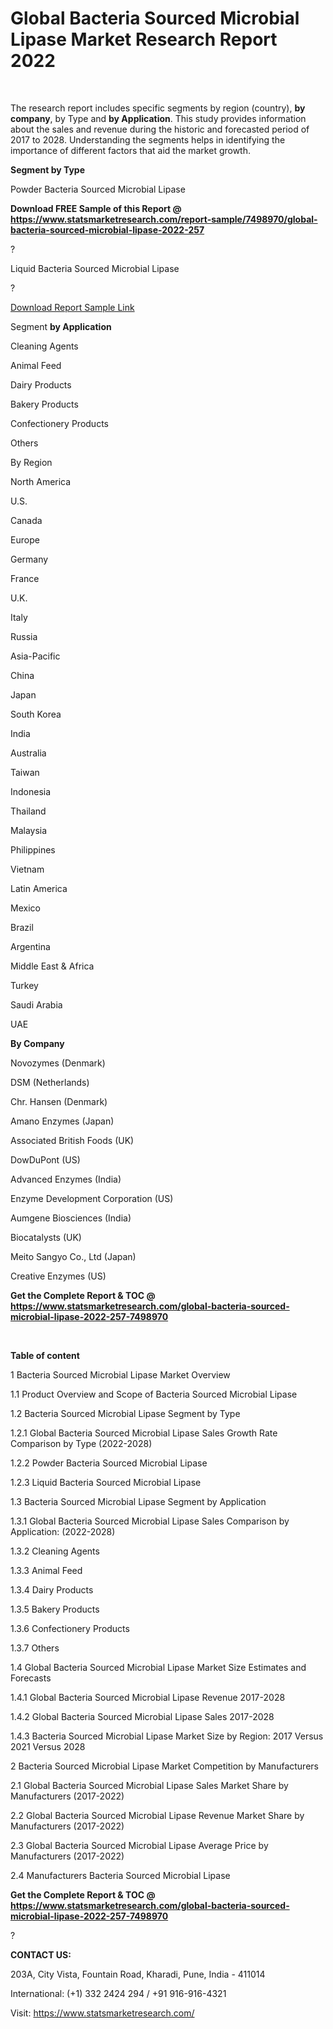 <h1>Global Bacteria Sourced Microbial Lipase Market Research Report 2022</h1><br/><p>The research report includes specific segments by region (country), <strong>by company</strong>, by Type and <strong>by Application</strong>. This study provides information about the sales and revenue during the historic and forecasted period of 2017 to 2028. Understanding the segments helps in identifying the importance of different factors that aid the market growth.</p>
 
 
 
 <p><strong>Segment by Type</strong></p>
 
 
 
 <p>Powder Bacteria Sourced Microbial Lipase</p>
 
 
 
 <div><b>Download FREE Sample of this Report @ <a href="https://www.statsmarketresearch.com/download-free-sample/7498970/global-bacteria-sourced-microbial-lipase-2022-257">https://www.statsmarketresearch.com/report-sample/7498970/global-bacteria-sourced-microbial-lipase-2022-257</a></b></div>
 
 
 
 <p>? </p>
 
 
 
 <p>Liquid Bacteria Sourced Microbial Lipase</p>
 
 
 
 <p>? </p>
 
 
 
 <p><a href="https://www.statsmarketresearch.com/download-free-sample/7498970/global-bacteria-sourced-microbial-lipase-2022-257">Download Report Sample Link</a></p>
 
 
 
 <p>Segment <strong>by Application</strong></p>
 
 
 
 <p>Cleaning Agents</p>
 
 
 
 <p>Animal Feed</p>
 
 
 
 <p>Dairy Products</p>
 
 
 
 <p>Bakery Products</p>
 
 
 
 <p>Confectionery Products</p>
 
 
 
 <p>Others</p>
 
 
 
 <p>By Region</p>
 
 
 
 <p>North America</p>
 
 
 
 <p>U.S.</p>
 
 
 
 <p>Canada</p>
 
 
 
 <p>Europe</p>
 
 
 
 <p>Germany</p>
 
 
 
 <p>France</p>
 
 
 
 <p>U.K.</p>
 
 
 
 <p>Italy</p>
 
 
 
 <p>Russia</p>
 
 
 
 <p>Asia-Pacific</p>
 
 
 
 <p>China</p>
 
 
 
 <p>Japan</p>
 
 
 
 <p>South Korea</p>
 
 
 
 <p>India</p>
 
 
 
 <p>Australia</p>
 
 
 
 <p>Taiwan</p>
 
 
 
 <p>Indonesia</p>
 
 
 
 <p>Thailand</p>
 
 
 
 <p>Malaysia</p>
 
 
 
 <p>Philippines</p>
 
 
 
 <p>Vietnam</p>
 
 
 
 <p>Latin America</p>
 
 
 
 <p>Mexico</p>
 
 
 
 <p>Brazil</p>
 
 
 
 <p>Argentina</p>
 
 
 
 <p>Middle East & Africa</p>
 
 
 
 <p>Turkey</p>
 
 
 
 <p>Saudi Arabia</p>
 
 
 
 <p>UAE</p>
 
 
 
 <p><strong>By Company</strong></p>
 
 
 
 <p>Novozymes (Denmark)</p>
 
 
 
 <p>DSM (Netherlands)</p>
 
 
 
 <p>Chr. Hansen (Denmark)</p>
 
 
 
 <p>Amano Enzymes (Japan)</p>
 
 
 
 <p>Associated British Foods (UK)</p>
 
 
 
 <p>DowDuPont (US)</p>
 
 
 
 <p>Advanced Enzymes (India)</p>
 
 
 
 <p>Enzyme Development Corporation (US)</p>
 
 
 
 <p>Aumgene Biosciences (India)</p>
 
 
 
 <p>Biocatalysts (UK)</p>
 
 
 
 <p>Meito Sangyo Co., Ltd (Japan)</p>
 
 
 
 <p>Creative Enzymes (US)</p>
 
 
 
 <div><b>Get the Complete Report & TOC @ <a href="https://www.statsmarketresearch.com/global-bacteria-sourced-microbial-lipase-2022-257-7498970">https://www.statsmarketresearch.com/global-bacteria-sourced-microbial-lipase-2022-257-7498970</a></b></div>
 
 
 
 <p><br />
 
 <b>Table of content</b></p>
 
 
 
 <p>1 Bacteria Sourced Microbial Lipase Market Overview<br />
 
 1.1 Product Overview and Scope of Bacteria Sourced Microbial Lipase<br />
 
 1.2 Bacteria Sourced Microbial Lipase Segment by Type<br />
 
 1.2.1 Global Bacteria Sourced Microbial Lipase Sales Growth Rate Comparison by Type (2022-2028)<br />
 
 1.2.2 Powder Bacteria Sourced Microbial Lipase<br />
 
 1.2.3 Liquid Bacteria Sourced Microbial Lipase<br />
 
 1.3 Bacteria Sourced Microbial Lipase Segment by Application<br />
 
 1.3.1 Global Bacteria Sourced Microbial Lipase Sales Comparison by Application: (2022-2028)<br />
 
 1.3.2 Cleaning Agents<br />
 
 1.3.3 Animal Feed<br />
 
 1.3.4 Dairy Products<br />
 
 1.3.5 Bakery Products<br />
 
 1.3.6 Confectionery Products<br />
 
 1.3.7 Others<br />
 
 1.4 Global Bacteria Sourced Microbial Lipase Market Size Estimates and Forecasts<br />
 
 1.4.1 Global Bacteria Sourced Microbial Lipase Revenue 2017-2028<br />
 
 1.4.2 Global Bacteria Sourced Microbial Lipase Sales 2017-2028<br />
 
 1.4.3 Bacteria Sourced Microbial Lipase Market Size by Region: 2017 Versus 2021 Versus 2028<br />
 
 2 Bacteria Sourced Microbial Lipase Market Competition by Manufacturers<br />
 
 2.1 Global Bacteria Sourced Microbial Lipase Sales Market Share by Manufacturers (2017-2022)<br />
 
 2.2 Global Bacteria Sourced Microbial Lipase Revenue Market Share by Manufacturers (2017-2022)<br />
 
 2.3 Global Bacteria Sourced Microbial Lipase Average Price by Manufacturers (2017-2022)<br />
 
 2.4 Manufacturers Bacteria Sourced Microbial Lipase</p>
 
 
 
 <div><b>Get the Complete Report & TOC @ <a href="https://www.statsmarketresearch.com/global-bacteria-sourced-microbial-lipase-2022-257-7498970">https://www.statsmarketresearch.com/global-bacteria-sourced-microbial-lipase-2022-257-7498970</a></b></div>
 
 
 
 <p>? </p>
 
 
 
 <p><b>CONTACT US:</b><br />
 
 203A, City Vista, Fountain Road, Kharadi, Pune, India - 411014<br />
 
 International: (+1) 332 2424 294 / +91 916-916-4321<br />
 
 Visit: <a href="https://www.statsmarketresearch.com/">https://www.statsmarketresearch.com/</a></p>